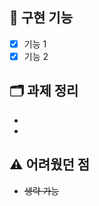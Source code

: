 <!--
제목 예시: [이름] n주차 과제 제출
-->

## 📌 구현 기능
- [x] 기능 1
- [x] 기능 2

## 🗂️ 과제 정리
- 
-

## ⚠️ 어려웠던 점
- ~~생략 가능~~
